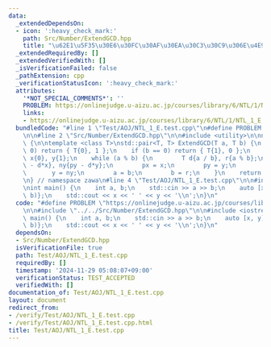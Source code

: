 ```yaml
---
data:
  _extendedDependsOn:
  - icon: ':heavy_check_mark:'
    path: Src/Number/ExtendGCD.hpp
    title: "\u62E1\u5F35\u30E6\u30FC\u30AF\u30EA\u30C3\u30C9\u306E\u4E92\u9664\u6CD5"
  _extendedRequiredBy: []
  _extendedVerifiedWith: []
  _isVerificationFailed: false
  _pathExtension: cpp
  _verificationStatusIcon: ':heavy_check_mark:'
  attributes:
    '*NOT_SPECIAL_COMMENTS*': ''
    PROBLEM: https://onlinejudge.u-aizu.ac.jp/courses/library/6/NTL/1/NTL_1_E
    links:
    - https://onlinejudge.u-aizu.ac.jp/courses/library/6/NTL/1/NTL_1_E
  bundledCode: "#line 1 \"Test/AOJ/NTL_1_E.test.cpp\"\n#define PROBLEM \"https://onlinejudge.u-aizu.ac.jp/courses/library/6/NTL/1/NTL_1_E\"\
    \n\n#line 2 \"Src/Number/ExtendGCD.hpp\"\n\n#include <utility>\n\nnamespace zawa\
    \ {\n\ntemplate <class T>\nstd::pair<T, T> ExtendGCD(T a, T b) {\n    if (a ==\
    \ 0) return { T{0}, 1 };\n    if (b == 0) return { T{1}, 0 };\n    T px{1}, py{0},\
    \ x{0}, y{1};\n    while (a % b) {\n        T d{a / b}, r{a % b};\n        T nx{px\
    \ - d*x}, ny{py - d*y};\n        px = x;\n        py = y;\n        x = nx;\n \
    \       y = ny;\n        a = b;\n        b = r;\n    }\n    return {x, y};\n}\n\
    \n} // namespace zawa\n#line 4 \"Test/AOJ/NTL_1_E.test.cpp\"\n\n#include <iostream>\n\
    \nint main() {\n    int a, b;\n    std::cin >> a >> b;\n    auto [x, y]{zawa::ExtendGCD(a,\
    \ b)};\n    std::cout << x << ' ' << y << '\\n';\n}\n"
  code: "#define PROBLEM \"https://onlinejudge.u-aizu.ac.jp/courses/library/6/NTL/1/NTL_1_E\"\
    \n\n#include \"../../Src/Number/ExtendGCD.hpp\"\n\n#include <iostream>\n\nint\
    \ main() {\n    int a, b;\n    std::cin >> a >> b;\n    auto [x, y]{zawa::ExtendGCD(a,\
    \ b)};\n    std::cout << x << ' ' << y << '\\n';\n}\n"
  dependsOn:
  - Src/Number/ExtendGCD.hpp
  isVerificationFile: true
  path: Test/AOJ/NTL_1_E.test.cpp
  requiredBy: []
  timestamp: '2024-11-29 05:08:07+09:00'
  verificationStatus: TEST_ACCEPTED
  verifiedWith: []
documentation_of: Test/AOJ/NTL_1_E.test.cpp
layout: document
redirect_from:
- /verify/Test/AOJ/NTL_1_E.test.cpp
- /verify/Test/AOJ/NTL_1_E.test.cpp.html
title: Test/AOJ/NTL_1_E.test.cpp
---
```


